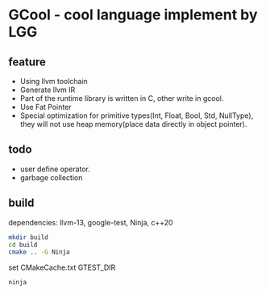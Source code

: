# GCool - cool language implement by LGG

## feature

* Using llvm toolchain
* Generate llvm IR
* Part of the runtime library is written in C, other write in gcool.
* Use Fat Pointer
* Special optimization for primitive types(Int, Float, Bool, Std, NullType), they will not use heap memory(place data directly in object pointer).

## todo

* user define operator.
* garbage collection

## build

dependencies: llvm-13, google-test, Ninja, c++20

```bash
mkdir build
cd build
cmake .. -G Ninja
```

set CMakeCache.txt GTEST_DIR

```bash
ninja
```
